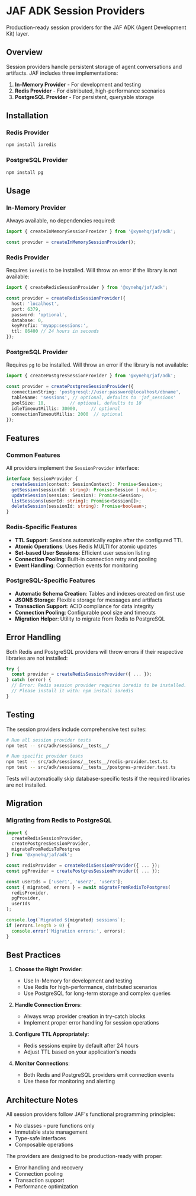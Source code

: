 # JAF ADK Session Providers

Production-ready session providers for the JAF ADK (Agent Development Kit) layer.

## Overview

Session providers handle persistent storage of agent conversations and artifacts. JAF includes three implementations:

1. **In-Memory Provider** - For development and testing
2. **Redis Provider** - For distributed, high-performance scenarios
3. **PostgreSQL Provider** - For persistent, queryable storage

## Installation

### Redis Provider

```bash
npm install ioredis
```

### PostgreSQL Provider

```bash
npm install pg
```

## Usage

### In-Memory Provider

Always available, no dependencies required:

```typescript
import { createInMemorySessionProvider } from '@xynehq/jaf/adk';

const provider = createInMemorySessionProvider();
```

### Redis Provider

Requires `ioredis` to be installed. Will throw an error if the library is not available:

```typescript
import { createRedisSessionProvider } from '@xynehq/jaf/adk';

const provider = createRedisSessionProvider({
  host: 'localhost',
  port: 6379,
  password: 'optional',
  database: 0,
  keyPrefix: 'myapp:sessions:',
  ttl: 86400 // 24 hours in seconds
});
```

### PostgreSQL Provider

Requires `pg` to be installed. Will throw an error if the library is not available:

```typescript
import { createPostgresSessionProvider } from '@xynehq/jaf/adk';

const provider = createPostgresSessionProvider({
  connectionString: 'postgresql://user:password@localhost/dbname',
  tableName: 'sessions', // optional, defaults to 'jaf_sessions'
  poolSize: 10,         // optional, defaults to 10
  idleTimeoutMillis: 30000,     // optional
  connectionTimeoutMillis: 2000  // optional
});
```

## Features

### Common Features

All providers implement the `SessionProvider` interface:

```typescript
interface SessionProvider {
  createSession(context: SessionContext): Promise<Session>;
  getSession(sessionId: string): Promise<Session | null>;
  updateSession(session: Session): Promise<Session>;
  listSessions(userId: string): Promise<Session[]>;
  deleteSession(sessionId: string): Promise<boolean>;
}
```

### Redis-Specific Features

- **TTL Support**: Sessions automatically expire after the configured TTL
- **Atomic Operations**: Uses Redis MULTI for atomic updates
- **Set-based User Sessions**: Efficient user session listing
- **Connection Pooling**: Built-in connection retry and pooling
- **Event Handling**: Connection events for monitoring

### PostgreSQL-Specific Features

- **Automatic Schema Creation**: Tables and indexes created on first use
- **JSONB Storage**: Flexible storage for messages and artifacts
- **Transaction Support**: ACID compliance for data integrity
- **Connection Pooling**: Configurable pool size and timeouts
- **Migration Helper**: Utility to migrate from Redis to PostgreSQL

## Error Handling

Both Redis and PostgreSQL providers will throw errors if their respective libraries are not installed:

```typescript
try {
  const provider = createRedisSessionProvider({ ... });
} catch (error) {
  // Error: Redis session provider requires ioredis to be installed. 
  // Please install it with: npm install ioredis
}
```

## Testing

The session providers include comprehensive test suites:

```bash
# Run all session provider tests
npm test -- src/adk/sessions/__tests__/

# Run specific provider tests
npm test -- src/adk/sessions/__tests__/redis-provider.test.ts
npm test -- src/adk/sessions/__tests__/postgres-provider.test.ts
```

Tests will automatically skip database-specific tests if the required libraries are not installed.

## Migration

### Migrating from Redis to PostgreSQL

```typescript
import { 
  createRedisSessionProvider,
  createPostgresSessionProvider,
  migrateFromRedisToPostgres 
} from '@xynehq/jaf/adk';

const redisProvider = createRedisSessionProvider({ ... });
const pgProvider = createPostgresSessionProvider({ ... });

const userIds = ['user1', 'user2', 'user3'];
const { migrated, errors } = await migrateFromRedisToPostgres(
  redisProvider,
  pgProvider,
  userIds
);

console.log(`Migrated ${migrated} sessions`);
if (errors.length > 0) {
  console.error('Migration errors:', errors);
}
```

## Best Practices

1. **Choose the Right Provider**:
   - Use In-Memory for development and testing
   - Use Redis for high-performance, distributed scenarios
   - Use PostgreSQL for long-term storage and complex queries

2. **Handle Connection Errors**:
   - Always wrap provider creation in try-catch blocks
   - Implement proper error handling for session operations

3. **Configure TTL Appropriately**:
   - Redis sessions expire by default after 24 hours
   - Adjust TTL based on your application's needs

4. **Monitor Connections**:
   - Both Redis and PostgreSQL providers emit connection events
   - Use these for monitoring and alerting

## Architecture Notes

All session providers follow JAF's functional programming principles:
- No classes - pure functions only
- Immutable state management
- Type-safe interfaces
- Composable operations

The providers are designed to be production-ready with proper:
- Error handling and recovery
- Connection pooling
- Transaction support
- Performance optimization